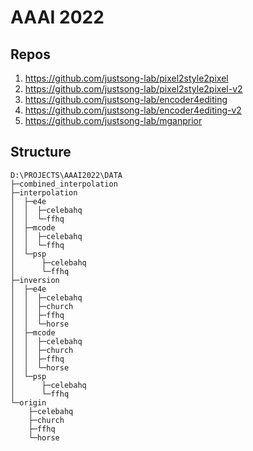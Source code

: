 # AAAI 2022

## Repos
1. https://github.com/justsong-lab/pixel2style2pixel
2. https://github.com/justsong-lab/pixel2style2pixel-v2
3. https://github.com/justsong-lab/encoder4editing
4. https://github.com/justsong-lab/encoder4editing-v2
5. https://github.com/justsong-lab/mganprior

## Structure
```
D:\PROJECTS\AAAI2022\DATA
├─combined_interpolation
├─interpolation
│  ├─e4e
│  │  ├─celebahq
│  │  └─ffhq
│  ├─mcode
│  │  ├─celebahq
│  │  └─ffhq
│  └─psp
│      ├─celebahq
│      └─ffhq
├─inversion
│  ├─e4e
│  │  ├─celebahq
│  │  ├─church
│  │  ├─ffhq
│  │  └─horse
│  ├─mcode
│  │  ├─celebahq
│  │  ├─church
│  │  ├─ffhq
│  │  └─horse
│  └─psp
│      ├─celebahq
│      └─ffhq
└─origin
    ├─celebahq
    ├─church
    ├─ffhq
    └─horse

```